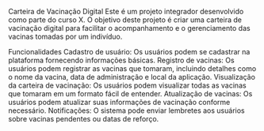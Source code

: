 Carteira de Vacinação Digital
Este é um projeto integrador desenvolvido como parte do curso X. O objetivo deste projeto é criar uma carteira de vacinação digital para facilitar o acompanhamento e o gerenciamento das vacinas tomadas por um indivíduo.

Funcionalidades
Cadastro de usuário: Os usuários podem se cadastrar na plataforma fornecendo informações básicas.
Registro de vacinas: Os usuários podem registrar as vacinas que tomaram, incluindo detalhes como o nome da vacina, data de administração e local da aplicação.
Visualização da carteira de vacinação: Os usuários podem visualizar todas as vacinas que tomaram em um formato fácil de entender.
Atualização de vacinas: Os usuários podem atualizar suas informações de vacinação conforme necessário.
Notificações: O sistema pode enviar lembretes aos usuários sobre vacinas pendentes ou datas de reforço.
